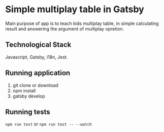 # Simple multiplay table in Gatsby

Main purpose of app is to teach kids multiplay table, in simple calculating result and answering the argument of multiplay opretion.

## Technological Stack

Javascript, Gatsby, i18n, Jest.

## Running application

1. git clone or download
2. npm install
3. gatsby develop

## Running tests

`npm run test` or `npm run test -- --watch`
